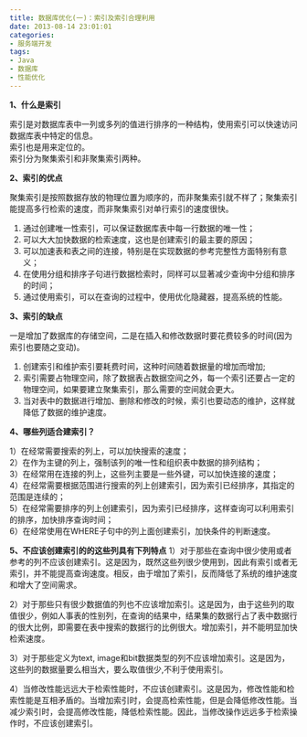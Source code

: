 ```yaml
---
title: 数据库优化(一)：索引及索引合理利用
date: 2013-08-14 23:01:01
categories:
- 服务端开发
tags:
- Java
- 数据库
- 性能优化
---
```


**1、什么是索引**

索引是对数据库表中一列或多列的值进行排序的一种结构，使用索引可以快速访问数据库表中特定的信息。  
索引也是用来定位的。  
索引分为聚集索引和非聚集索引两种。
<!-- more -->
**2、索引的优点**

聚集索引是按照数据存放的物理位置为顺序的，而非聚集索引就不样了；聚集索引能提高多行检索的速度，而非聚集索引对单行索引的速度很快。
1. 通过创建唯一性索引，可以保证数据库表中每一行数据的唯一性；
2. 可以大大加快数据的检索速度，这也是创建索引的最主要的原因；
3. 可以加速表和表之间的连接，特别是在实现数据的参考完整性方面特别有意义；
4. 在使用分组和排序子句进行数据检索时，同样可以显著减少查询中分组和排序的时间；
5. 通过使用索引，可以在查询的过程中，使用优化隐藏器，提高系统的性能。

**3、索引的缺点**

一是增加了数据库的存储空间，二是在插入和修改数据时要花费较多的时间(因为索引也要随之变动)。
1. 创建索引和维护索引要耗费时间，这种时间随着数据量的增加而增加;
2. 索引需要占物理空间，除了数据表占数据空间之外，每一个索引还要占一定的物理空间，如果要建立聚集索引，那么需要的空间就会更大。
3. 当对表中的数据进行增加、删除和修改的时候，索引也要动态的维护，这样就降低了数据的维护速度。

**4、哪些列适合建索引？**

1）在经常需要搜索的列上，可以加快搜索的速度；  
2）在作为主键的列上，强制该列的唯一性和组织表中数据的排列结构；  
3）在经常用在连接的列上，这些列主要是一些外键，可以加快连接的速度；  
4）在经常需要根据范围进行搜索的列上创建索引，因为索引已经排序，其指定的范围是连续的；  
5）在经常需要排序的列上创建索引，因为索引已经排序，这样查询可以利用索引的排序，加快排序查询时间；  
6）在经常使用在WHERE子句中的列上面创建索引，加快条件的判断速度。  

**5、不应该创建索引的的这些列具有下列特点**
1）对于那些在查询中很少使用或者参考的列不应该创建索引。这是因为，既然这些列很少使用到，因此有索引或者无索引，并不能提高查询速度。相反，由于增加了索引，反而降低了系统的维护速度和增大了空间需求。

2）对于那些只有很少数据值的列也不应该增加索引。这是因为，由于这些列的取值很少，例如人事表的性别列，在查询的结果中，结果集的数据行占了表中数据行的很大比例，即需要在表中搜索的数据行的比例很大。增加索引，并不能明显加快检索速度。

3）对于那些定义为text, image和bit数据类型的列不应该增加索引。这是因为，这些列的数据量要么相当大，要么取值很少,不利于使用索引。

4）当修改性能远远大于检索性能时，不应该创建索引。这是因为，修改性能和检索性能是互相矛盾的。当增加索引时，会提高检索性能，但是会降低修改性能。当减少索引时，会提高修改性能，降低检索性能。因此，当修改操作远远多于检索操作时，不应该创建索引。